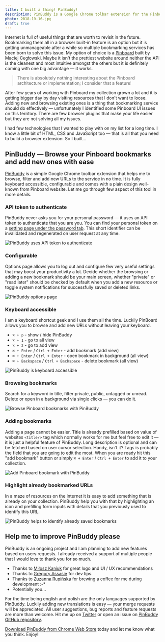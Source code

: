 ```yaml
---
title: I built a thing! PinBuddy!
description: PinBuddy is a Google Chrome tolbar extension for the Pinboard bookmarking service that lets you browse and add new bookmarks with ease. It is fully keyboard accessible and highlights previously bookmarked websites. It uses API token to make a servers calls and never asks you for your password.
photo: 2018-10-16.jpg
draft: true
---
```


Internet is full of useful things that are worth to revisit in the future. Bookmarking them all in a browser built-in feature is an option but it is getting unmanageable after a while so multiple bookmarking services has been born to solve this issue. My option of choice is a [Pinboard](http://pinboard.in) built by Maciej Cegłowski. Maybe it isn't the prettiest website around neither the API is the cleanest and most intuitive amongst the others but it is definitely coming with one big advantage — it works.

> There is absolutely nothing interesting about the Pinboard architecture or implementation; I consider that a feature!

After few years of working with Pinboard my collection grown a lot and it is getting bigger day by day visiting resources that I don't want to loose. Adding new and browsing existing ones is a thing that bookmarking service should do effectively — unfortunately I identified some Pinboard UI issues on this territory. There are few browser plugins that make your life easier but they are not solving all my issues.

I had few technologies that I wanted to  play with on my list for a long time. I know a little bit of HTML, CSS and JavaScript too — that is all that you need to build a browser extension. So I built…

## PinBuddy — Browse your Pinboard bookmarks and add new ones with ease

[PinBuddy](https://chrome.google.com/webstore/detail/pinbuddy/ppokjacfheflhaojmndcblibahmopkfl) is a simple Google Chrome toolbar extension that helps me to browse, filter and add new URLs to the service in no time. It is fully keyboard accessible, configurable and comes with a plain design well-known from Pinboard website. Let me go through few aspect of this tool in more details.

### API token to authenticate

PinBuddy never asks you for your personal password — it uses an API token to authenticate that you are you. You can find your personal token on a [setting page under the password tab](https://pinboard.in/settings/password). This short identifier can be invalidated and regenerated on user request at any time.

![PinBuddy uses API token to authenticate](/photos/2018-10-16-1.jpg)

### Configurable

Options page allows you to log out and configure few very useful settings that may boost your productivity a lot. Decide whether the browsing or adding a new bookmark should be your main screen, whether "private" or "read later" should be checked by default when you add a new resource or toggle system notifications for successfully saved or deleted links.

![PinBuddy options page](/photos/2018-10-16-2.jpg)

### Keyboard accessible

I am a keyboard shortcut geek and I use them all the time. Luckily PinBoard allows you to browse and add new URLs without leaving your keyboard.

- `⌥ + p` - show / hide PinBuddy
- `⌥ + 1` - go to all view
- `⌥ + 2` - go to add view
- `⌘ + Enter` / `Ctrl + Enter` - add bookmark (add view)
- `⌘ + Enter` / `Ctrl + Enter` - open bookmark in background (all view)
- `⌘ + Backspace` / `Ctrl + Backspace` - delete bookmark (all view)


![PinBuddy is keyboard accessible](/photos/2018-10-16-3.gif)

### Browsing bookmarks

Search for a keyword in title, filter private, public, untagged or unread. Delete or open in a background via single clicks — you can do it.

![Browse Pinboard bookmarks with PinBuddy](/photos/2018-10-16-4.jpg)

### Adding bookmarks

Adding a page cannot be easier. Title is already prefilled based on value of websites `<title/>` tag which normally works for me but feel free to edit it — it is just a helpful feature of PinBuddy. Long description is optional and can be fetched based on user cursor selection. Handy, isn't it? Tags is probably the field that you are going to edit the most. When you are ready hit this "add bookmark" button or simply `⌘ + Enter` / `Ctrl + Enter` to add it to your collection.

![Add Pinboard bookmark with PinBuddy](/photos/2018-10-16-5.jpg)

### Highlight already bookmarked URLs

In a maze of resources on the internet it is easy to add something that is already on your collection. PinBuddy help you with that by highlighting an icon and prefilling form inputs with details that you previously used to identify this URL.

![PinBuddy helps to identify already saved bookmarks](/photos/2018-10-16-6.jpg)

## Help me to improve PinBuddy please

PinBuddy is an ongoing project and I am planning to add new features based on users requests. I already received a support of multiple people that I would love to thank you for so much.

- Thanks to [Miłosz Kaniuk](https://www.behance.net/miloszkanibf79) for great logo and UI / UX recommendations
- Thanks to [Gregory Assasie](https://twitter.com/gregory_jarvez) for dev tips
- Thanks to [Zuzanna Rupińska](https://www.instagram.com/zuzanna.rupinska/) for brewing a coffee for me during development  :-*
- Potentially you…

For the time being english and polish are the only languages supported by PinBuddy. Luckily adding new translations is easy — your merge requests will be appreciated. All user suggestions, bug reports and feature requests are more than welcome. Hit me up on [Twitter](https://twitter.com/pawelgrzybek) or open an issue on [PinBuddy GitHub repository](https://github.com/pawelgrzybek/PinBuddy).

[Download PinBuddy from Chrome Web Store](https://chrome.google.com/webstore/detail/pinbuddy/ppokjacfheflhaojmndcblibahmopkfl) today and let me know what you think. Enjoy!
